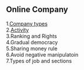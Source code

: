 ## Online Company

1.[Company types](OnlineCompany/CompanyTypes.md)
<br />
2.[Activity](Philosophy/OnlineCompany/Activity.md)
<br />
3.Ranking and Rights
<br />
4.Gradual democracy
<br />
5.Sharing money rule
<br />
6.Avoid negative manipulatoin
<br />
7.Types of job and sections
<br />
